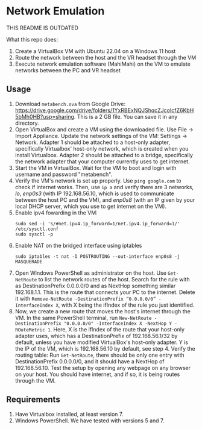 # Network Emulation
THIS README IS OUTDATED



What this repo does:
1. Create a VirtualBox VM with Ubuntu 22.04 on a Windows 11 host
2. Route the network between the host and the VR headset through the VM
3. Execute network emulation software (MahiMahi) on the VM to emulate networks between the PC and VR headset

## Usage
1. Download `metabench.ova` from Google Drive: https://drive.google.com/drive/folders/1YxRBExNQJShqcZJcoIcfZ6KbH5bMh0HB?usp=sharing. This is a 2 GB file. You can save it in any directory.
2. Open VirtualBox and create a VM using the downloaded file. Use File -> Import Appliance. Update the network settings of the VM: Settings -> Network. Adapter 1 should be attached to a host-only adapter, specifically Virtualbox' host-only network, which is created when you install Virtualbox. Adapter 2 should be attached to a bridge, specifically the network adapter that your computer currently uses to get internet.
3. Start the VM in VirtualBox. Wait for the VM to boot and login with username and password "metabench".
4. Verify the VM's network is set up properly. Use `ping google.com` to check if internet works. Then, use `ip a` and verify there are 3 networks, *lo*, *enp0s3* (with IP 192.168.56.10, which is used to communicate between the host PC and the VM), and *enp0s8* (with an IP given by your local DHCP server, which you use to get internet on the VM).
5. Enable ipv4 fowarding in the VM:
    ```
    sudo sed -i 's/#net.ipv4.ip_forward=1/net.ipv4.ip_forward=1/' /etc/sysctl.conf
    sudo sysctl -p
    ```
6. Enable NAT on the bridged interface using iptables
    ```
    sudo iptables -t nat -I POSTROUTING --out-interface enp0s8 -j MASQUERADE
    ```
7. Open Windows PowerShell as administrator on the host. Use `Get-NetRoute` to list the network routes of the host. Search for the rule with as DestinationPrefix 0.0.0.0/0 and as NextHop something similar 192.168.1.1. This is the route that connects your PC to the internet. Delete it with `Remove-NetRoute -DestinationPrefix “0.0.0.0/0” -InterfaceIndex X`, with X being the ifIndex of the rule you just identified.
8. Now, we create a new route that moves the host's internet through the VM. In the same PowerShell terminal, run `New-NetRoute -DestinationPrefix "0.0.0.0/0" -InterfaceIndex X -NextHop Y -ROuteMetric 1`. Here, X is the ifIndex of the route that your host-only adapter uses, which has a DestinationPrefix of 192.168.56.1/32 by default, unless you have modified VirtualBox's host-only adapter. Y is the IP of the VM, which is 192.168.56.10 by default, see step 4. Verify the routing table: Run `Get-NetRoute`, there should be only one entry with DestinationPrefix 0.0.0.0/0, and it should have a NextHop of 192.168.56.10. Test the setup by opening any webpage on any browser on your host. You should have internet, and if so, it is being routes through the VM.

## Requirements
1. Have Virtualbox installed, at least version 7.
2. Windows PowerShell. We have tested with versions 5 and 7.